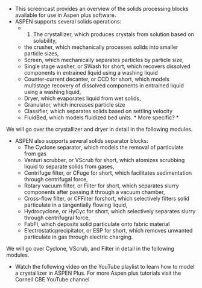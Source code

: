 - This screencast provides an overview of the solids processing blocks available for use in Aspen plus software.
- ASPEN supports several solids operations:
  - 1)  The crystallizer, which produces crystals from solution based on solubility,
  - the crusher, which mechanically processes solids into smaller particle sizes,
  - Screen, which mechanically separates particles by particle size,
  - Single stage  washer, or SWash for short, which recovers dissolved components in entrained liquid using a washing liquid
  - Counter-current decanter, or CCD for short, which models multistage recovery of dissolved components in entrained liquid using a washing liquid,
  - Dryer, which evaporates liquid from wet solids,
  - Granulator, which increases particle size
  - Classifier, which separates solids based on settling velocity
  - FluidBed, which models fluidized bed units. * More specific? *

We will go over the crystallizer and dryer in detail in the following modules.

- ASPEN also supports several solids separator blocks:
  - The Cyclone separator, which models the removal of particulate from gas
  - Venturi scrubber, or VScrub for short, which atomizes scrubbing liquid to separate solids from gases,
  - Centrifuge filter, or CFuge for short, which facilitates sedimentation through centrifugal force,
  - Rotary vacuum filter, or Filter for short, which separates slurry components after passing it through a vacuum chamber,
  - Cross-flow  filter, or CFFilter forshort, which selectively filters solid particulate in a tangentially flowing liquid,
  - Hydrocyclone, or HyCyc for short, which selectively separates slurry through centrifugral force,
  - FabFI, which deposits solid particulate onto fabric material
  - Electrostaticprecipitator, or ESP for short, which removes unwanted particulate in gas through electric charging.

We will go over Cyclone, VScrub, and Filter in detail in the following modules.

- Watch the following video on the YouTube playlist to learn how to model a crystallizer in ASPEN Plus.  For more Aspen plus tutorials visit the Cornell CBE YouTube channel
